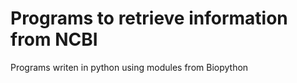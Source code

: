 # Programs to retrieve information from NCBI
Programs writen in python using modules from Biopython
